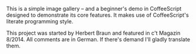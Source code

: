 This is a simple image gallery – and a beginner's demo in CoffeeScript designed to demonstrate its core features. It makes use of CoffeeScript's literate programming style.

This project was started by Herbert Braun and featured in c't Magazin 8/2014. All comments are in German. If there's demand I'll gladly translate them.